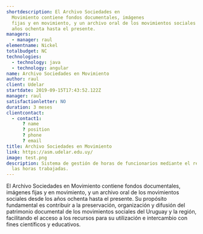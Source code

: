 ```yaml
---
shortdescription: El Archivo Sociedades en
  Movimiento contiene fondos documentales, imágenes
  fijas y en movimiento, y un archivo oral de los movimientos sociales desde los
  años ochenta hasta el presente.
managers:
  - manager: raul
elementname: Nickel
totalbudget: NC
technologies:
  - technology: java
  - technology: angular
name: Archivo Sociedades en Movimiento
author: raul
client: Udelar
startdate: 2019-09-15T17:43:52.122Z
manager: raul
satisfactionletter: NO
duration: 3 meses
clientcontact:
  - contact1:
      ? name
      ? position
      ? phone
      ? email
title: Archivo Sociedades en Movimiento
link: https://asm.udelar.edu.uy/
image: test.png
description: Sistema de gestión de horas de funcionarios mediante el registro de
  las horas trabajadas.
---
```

El Archivo Sociedades en Movimiento contiene fondos documentales, imágenes fijas y en movimiento, y un archivo oral de los movimientos sociales desde los años ochenta hasta el presente.
Su propósito fundamental es contribuir a la preservación, organización y difusión del patrimonio documental de los movimientos sociales del Uruguay y la región, facilitando el acceso a los recursos para su utilización e intercambio con fines científicos y educativos.